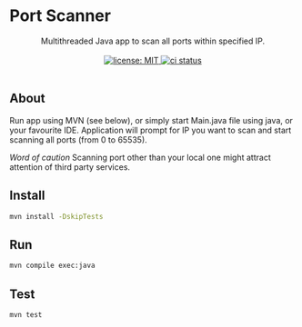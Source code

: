 # Port Scanner

<p align="center">
Multithreaded Java app to scan all ports within specified IP.
</br>
</br>

<a href="https://opensource.org/licenses/MIT">
  <img alt="license: MIT" src="https://img.shields.io/badge/License-MIT-yellow.svg">
</a>
<a href="https://travis-ci.com/Bartosz-D3V/port-scanner">
  <img alt="ci status" src="https://travis-ci.com/Bartosz-D3V/port-scanner.svg?token=tqZyPRhzSnop7iN2Y7Ug&branch=master">
</a>
</br>
</br>
</p>

## About
Run app using MVN (see below), or simply start Main.java file using java, or your favourite IDE.
Application will prompt for IP you want to scan and start scanning all ports (from 0 to 65535).

*Word of caution*
Scanning port other than your local one might attract attention of third party services.

## Install

```bash
mvn install -DskipTests
```

## Run

```bash
mvn compile exec:java
```

## Test

```bash
mvn test
```
